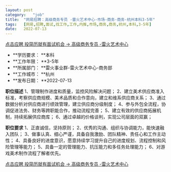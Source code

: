 ```yaml
---
layout:	post
category:	"job"
title:	"网易招聘：高级商务专员 -雷火艺术中心-市场-商务-商务-杭州本科3-5年"
tags:	[网易,招聘,面试,找工作,工作,内推,市场,商务,商务,杭州,本科,3-5年]
date:	2022-07-13
---
```


[点击应聘 投简历就有面试机会 -> 高级商务专员 -雷火艺术中心](http://mobile.bole.netease.com/bole/boleDetail?id=16025&employeeId=346f03c3cda5f04c&key=all)



- **学历要求： **本科
- **工作年限： **3-5年
- **所属部门： **雷火事业群-雷火艺术中心-商务部
- **工作城市： **杭州
- **发布日期： **2022-07-13



**职位描述**
1、管理制作进度和质量，监控风险解决问题；
2、建立美术供应商准入标准，考察供应商规模、美术品质和合作意向，建立和维系供应商关系；
3、通过数据分析对供应商进行绩效管理，建立供应商分级制度；
4、参与外包全流程，协调促进法务、财务等跨职能合作，推动流程完善；
5、建立有效的供应商拓展机制，持续拓展供应商库；
6、通过卓越的价格谈判，实现公司层面的双赢；





**职位要求**
1、正直诚信，坚持原则；
2、优秀的沟通、组织与协调能力，能快速融入团队；
3、做事认真、细心严谨，具备自我激励、团队精神、责任心和工作主动性；
4、具备良好的进度意识，愿意持续学习提升自己的进度规划、流程控制和风险管理等能力；
5、具备一定的管理能力、抗压能力和多任务处理能力；
6、对游戏美术制作流程了解者优先。





[点击应聘 投简历就有面试机会 -> 高级商务专员 -雷火艺术中心](http://mobile.bole.netease.com/bole/boleDetail?id=16025&employeeId=346f03c3cda5f04c&key=all)